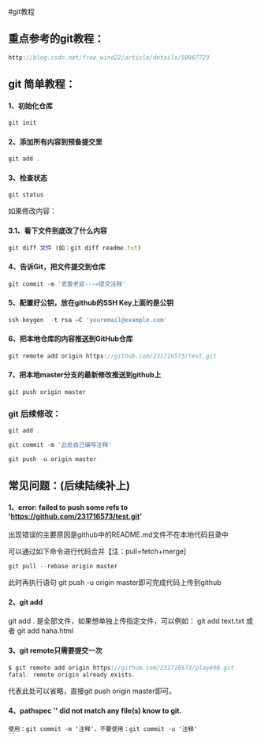 #git教程

## 重点参考的git教程：
```javascript
http://blog.csdn.net/free_wind22/article/details/50967723
``` 

## git 简单教程：

#### 1、初始化仓库
```javascript
git init   
```      

#### 2、添加所有内容到预备提交里
```javascript
git add .   
```     

#### 3、检查状态
```javascript
git status      
``` 


如果修改内容：
#### 3.1、看下文件到底改了什么内容
```javascript
git diff 文件 (如：git diff readme.txt)   
```    


#### 4、告诉Git，把文件提交到仓库
```javascript
git commit -m '丢雷老鼠--->提交注释'  
```           

#### 5、配置好公钥，放在github的SSH Key上面的是公钥
```javascript
ssh-keygen  -t rsa –C 'youremail@example.com'  
```

#### 6、把本地仓库的内容推送到GitHub仓库
```javascript
git remote add origin https://github.com/231716573/test.git
```

#### 7、把本地master分支的最新修改推送到github上
```javascript
git push origin master
```

### git 后续修改：

```javascript
git add .  
```

```javascript
git commit -m '此处自己编写注释'  
```

```javascript
git push -u origin master
```


## 常见问题：(后续陆续补上)

#### 1、error: failed to push some refs to 'https://github.com/231716573/test.git'

出现错误的主要原因是github中的README.md文件不在本地代码目录中

可以通过如下命令进行代码合并【注：pull=fetch+merge]
```javascript
git pull --rebase origin master
```

此时再执行语句 git push -u origin master即可完成代码上传到github

#### 2、git add

git add . 是全部文件，如果想单独上传指定文件，可以例如： git add text.txt 或者 git add haha.html

#### 3、git remote只需要提交一次

```javascript
$ git remote add origin https://github.com/231716573/play800.git
fatal: remote origin already exists.
```
代表此处可以省略，直接git push origin master即可。


#### 4、pathspec '' did not match any file(s) know to git.
```
使用：git commit -m '注释'，不要使用：git commit -u '注释'
``
